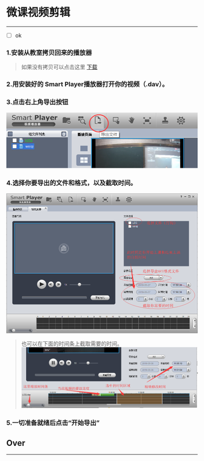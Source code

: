 # 微课视频剪辑
---
- [ ] ok
### 1.安装从教室拷贝回来的播放器  
> 如果没有拷贝可以点击这里 [下载](sup/SmartPlayer.exe)
### 2.用安装好的 Smart Player播放器打开你的视频（.dav）。
### 3.点击右上角导出按钮
![导出](https://github.com/Lee-CQ/Blog/blob/master/Photos/SmartPlayer%E5%AF%BC%E5%87%BA.png)
### 4.选择你要导出的文件和格式，以及截取时间。
![导出选项](https://github.com/Lee-CQ/Blog/blob/master/Photos/SmartPlayer%E9%80%89%E6%8B%A9%E5%AF%BC%E5%87%BA%E6%A0%BC%E5%BC%8F%E5%92%8C%E6%97%B6%E9%97%B4.png)
> 也可以在下面的时间条上截取需要的时间。
![截取时间](https://github.com/Lee-CQ/Blog/blob/master/Photos/SmartPlayerGetTime.png)
### 5.一切准备就绪后点击“开始导出”
## Over



---
